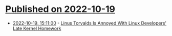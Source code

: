 # [Published on 2022-10-19](index.md)

* [2022-10-19, 15:11:00](https://soylentnews.org/article.pl?sid=22/10/18/1433222&from=rss) - [Linus Torvalds Is Annoyed With Linux Developers' Late Kernel Homework](https://soylentnews.org/article.pl?sid=22/10/18/1433222&from=rss)
